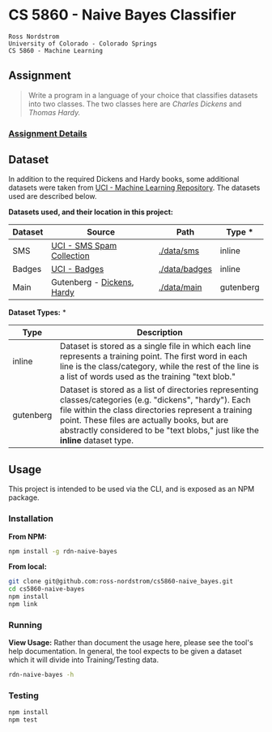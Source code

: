 CS 5860 - Naive Bayes Classifier
================================

    Ross Nordstrom
    University of Colorado - Colorado Springs
    CS 5860 - Machine Learning

## Assignment
 > Write a program in a language of your choice that classifies datasets into two classes. The two classes
here are _Charles Dickens_ and _Thomas Hardy._

### [Assignment Details](https://github.com/ross-nordstrom/cs5860-naive_bayes/blob/master/ASSIGNMENT.pdf)

## Dataset
In addition to the required Dickens and Hardy books, some additional datasets were taken from [UCI - Machine Learning Repository](https://archive.ics.uci.edu/ml/datasets.html). The datasets used are described below.

**Datasets used, and their location in this project:**

**Dataset** | **Source** | **Path** | **Type** *
---|---|---|---
SMS | [UCI - SMS Spam Collection](https://archive.ics.uci.edu/ml/datasets/SMS+Spam+Collection) | [./data/sms](./data/sms) | inline
Badges | [UCI - Badges](https://archive.ics.uci.edu/ml/datasets/Badges) | [./data/badges](./data/badges) | inline
Main | Gutenberg - [Dickens](http://www.gutenberg.org/ebooks/author/37), [Hardy](http://www.gutenberg.org/ebooks/author/23) | [./data/main](./data/main) | gutenberg

**Dataset Types:** *

**Type** | **Description**
---|---
inline | Dataset is stored as a single file in which each line represents a training point. The first word in each line is the class/category, while the rest of the line is a list of words used as the training "text blob."
gutenberg | Dataset is stored as a list of directories representing classes/categories (e.g. "dickens", "hardy"). Each file within the class directories represent a training point. These files are actually books, but are abstractly considered to be "text blobs," just like the **inline** dataset type.

## Usage
This project is intended to be used via the CLI, and is exposed as an NPM package.

### Installation
**From NPM:**
```sh
npm install -g rdn-naive-bayes
```

**From local:**
```sh
git clone git@github.com:ross-nordstrom/cs5860-naive_bayes.git
cd cs5860-naive-bayes
npm install
npm link
```

### Running
**View Usage:**
Rather than document the usage here, please see the tool's help documentation. In general, the tool
expects to be given a dataset which it will divide into Training/Testing data.

```sh
rdn-naive-bayes -h
```

### Testing
```sh
npm install
npm test
```

